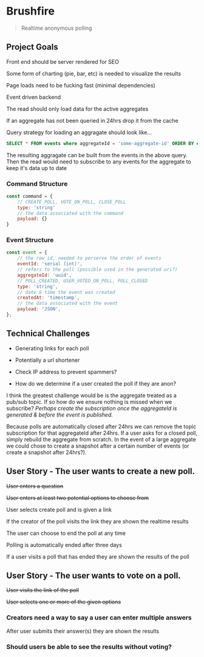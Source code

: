 # Brushfire

> Realtime anonymous polling

## Project Goals

Front end should be server rendered for SEO

Some form of charting (pie, bar, etc) is needed to visualize the results

Page loads need to be fucking fast (minimal dependencies)

Event driven backend

The read should only load data for the active aggregates

If an aggregate has not been queried in 24hrs drop it from the cache

Query strategy for loading an aggragate should look like...

```sql
SELECT * FROM events where aggregateId = 'some-aggregate-id' ORDER BY eventId
```

The resulting aggragate can be built from the events in the above query. Then the read would need to subscribe to any events for the aggregate to keep it's data up to date

### Command Structure

```javascript
const command = {
	// CREATE_POLL, VOTE_ON_POLL, CLOSE_POLL
	type: 'string'
	// the data associated with the command
	payload: {}
}
```

### Event Structure

```javascript
const event = {
	// the row id, needed to perserve the order of events
	eventId: 'serial (int)',
	// refers to the poll (possible used in the generated uri?)
	aggregateId: 'uuid',
	// POLL_CREATED, USER_VOTED_ON_POLL, POLL_CLOSED
	type: 'string',
	// date & time the event was created
	createdAt: 'timestamp',
	// the data associated with the event
	payload: 'JSON',
};
```

## Technical Challenges

* Generating links for each poll

* Potentially a url shortener

* Check IP address to prevent spammers?

* How do we determine if a user created the poll if they are anon?

I think the greatest challenge would be is the aggregate treated as a pub/sub topic. If so how do we ensure nothing is missed when we subscribe? _Perhaps create the subscription once the aggregateId is generated & before the event is published._

Because polls are automatically closed after 24hrs we can remove the topic subscription for that aggregateId after 24hrs. If a user asks for a closed poll, simply rebuild the aggregate from scratch. In the event of a large aggregate we could chose to create a snapshot after a certain number of events (or create a snapshot after 24hrs?).


## User Story - The user wants to create a new poll.

~~User enters a question~~

~~User enters at least two potential options to choose from~~

User selects create poll and is given a link

If the creator of the poll visits the link they are shown the realtime results

The user can choose to end the poll at any time

Polling is automatically ended after three days

If a user visits a poll that has ended they are shown the results of the poll

## User Story - The user wants to vote on a poll.

~~User visits the link of the poll~~

~~User selects one or more of the given options~~

### Creators need a way to say a user can enter multiple answers

After user submits their answer(s) they are shown the results

### Should users be able to see the results without voting?